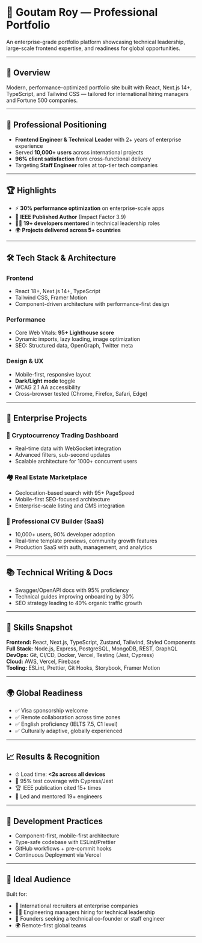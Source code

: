 # 🚀 Goutam Roy — Professional Portfolio

An enterprise-grade portfolio platform showcasing technical leadership, large-scale frontend expertise, and readiness for global opportunities.

---

## 🌟 Overview

Modern, performance-optimized portfolio site built with React, Next.js 14+, TypeScript, and Tailwind CSS — tailored for international hiring managers and Fortune 500 companies.

---

## 🎯 Professional Positioning

- **Frontend Engineer & Technical Leader** with 2+ years of enterprise experience  
- Served **10,000+ users** across international projects  
- **96% client satisfaction** from cross-functional delivery  
- Targeting **Staff Engineer** roles at top-tier tech companies  

---

## 🏆 Highlights

- ⚡ **30% performance optimization** on enterprise-scale apps  
- 🧠 **IEEE Published Author** (Impact Factor 3.9)  
- 🧑‍💻 **19+ developers mentored** in technical leadership roles  
- 🌍 **Projects delivered across 5+ countries**  

---

## 🛠️ Tech Stack & Architecture

### Frontend
- React 18+, Next.js 14+, TypeScript  
- Tailwind CSS, Framer Motion  
- Component-driven architecture with performance-first design  

### Performance
- Core Web Vitals: **95+ Lighthouse score**  
- Dynamic imports, lazy loading, image optimization  
- SEO: Structured data, OpenGraph, Twitter meta  

### Design & UX
- Mobile-first, responsive layout  
- **Dark/Light mode** toggle  
- WCAG 2.1 AA accessibility  
- Cross-browser tested (Chrome, Firefox, Safari, Edge)

---

## 💼 Enterprise Projects

### 🔐 Cryptocurrency Trading Dashboard
- Real-time data with WebSocket integration  
- Advanced filters, sub-second updates  
- Scalable architecture for 1000+ concurrent users  

### 🏘 Real Estate Marketplace  
- Geolocation-based search with 95+ PageSpeed  
- Mobile-first SEO-focused architecture  
- Enterprise-scale listing and CMS integration  

### 🧾 Professional CV Builder (SaaS)  
- 10,000+ users, 90% developer adoption  
- Real-time template previews, community growth features  
- Production SaaS with auth, management, and analytics  

---

## 📚 Technical Writing & Docs

- Swagger/OpenAPI docs with 95% proficiency  
- Technical guides improving onboarding by 30%  
- SEO strategy leading to 40% organic traffic growth  

---

## 🧠 Skills Snapshot

**Frontend:** React, Next.js, TypeScript, Zustand, Tailwind, Styled Components  
**Full Stack:** Node.js, Express, PostgreSQL, MongoDB, REST, GraphQL  
**DevOps:** Git, CI/CD, Docker, Vercel, Testing (Jest, Cypress)  
**Cloud:** AWS, Vercel, Firebase  
**Tooling:** ESLint, Prettier, Git Hooks, Storybook, Framer Motion  

---

## 🌍 Global Readiness

- ✅ Visa sponsorship welcome  
- ✅ Remote collaboration across time zones  
- ✅ English proficiency (IELTS 7.5, C1 level)  
- ✅ Culturally adaptive, globally experienced  

---

## 📈 Results & Recognition

- ⏱ Load time: **<2s across all devices**  
- 🧪 95% test coverage with Cypress/Jest  
- 🏆 IEEE publication cited 15+ times  
- 👥 Led and mentored 19+ engineers  

---

## 🧪 Development Practices

- Component-first, mobile-first architecture  
- Type-safe codebase with ESLint/Prettier  
- GitHub workflows + pre-commit hooks  
- Continuous Deployment via Vercel  

---

## 🎯 Ideal Audience

Built for:

- 🏢 International recruiters at enterprise companies  
- 👨‍💼 Engineering managers hiring for technical leadership  
- 🚀 Founders seeking a technical co-founder or staff engineer  
- 🌍 Remote-first global teams  

---

